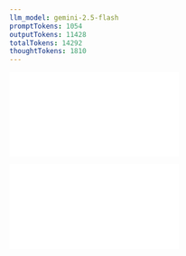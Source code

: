 ```yaml
---
llm_model: gemini-2.5-flash
promptTokens: 1054
outputTokens: 11428
totalTokens: 14292
thoughtTokens: 1810
---
```


![@](steps/_.56cf8525.md)

![@](steps/response.aeb2e393.md)
